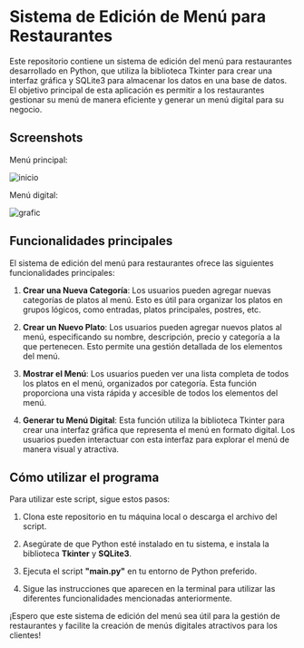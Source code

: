 # Sistema de Edición de Menú para Restaurantes

Este repositorio contiene un sistema de edición del menú para restaurantes desarrollado en Python, que utiliza la biblioteca Tkinter para crear una interfaz gráfica y SQLite3 para almacenar los datos en una base de datos. El objetivo principal de esta aplicación es permitir a los restaurantes gestionar su menú de manera eficiente y generar un menú digital para su negocio.

## Screenshots
Menú principal:


![inicio](https://github.com/paoladenic/db_menu_python/assets/126211693/d115509a-eb99-48ab-be12-ee214afcc18b)


Menú digital:


![grafic](https://github.com/paoladenic/db_menu_python/assets/126211693/0a98ac34-877b-4da6-b007-3682efb04b12)

## Funcionalidades principales
El sistema de edición del menú para restaurantes ofrece las siguientes funcionalidades principales:

1. **Crear una Nueva Categoría**: Los usuarios pueden agregar nuevas categorías de platos al menú. Esto es útil para organizar los platos en grupos lógicos, como entradas, platos principales, postres, etc.

2. **Crear un Nuevo Plato**: Los usuarios pueden agregar nuevos platos al menú, especificando su nombre, descripción, precio y categoría a la que pertenecen. Esto permite una gestión detallada de los elementos del menú.

3. **Mostrar el Menú**: Los usuarios pueden ver una lista completa de todos los platos en el menú, organizados por categoría. Esta función proporciona una vista rápida y accesible de todos los elementos del menú.

4. **Generar tu Menú Digital**: Esta función utiliza la biblioteca Tkinter para crear una interfaz gráfica que representa el menú en formato digital. Los usuarios pueden interactuar con esta interfaz para explorar el menú de manera visual y atractiva.

## Cómo utilizar el programa

Para utilizar este script, sigue estos pasos:

1. Clona este repositorio en tu máquina local o descarga el archivo del script.

2. Asegúrate de que Python esté instalado en tu sistema, e instala la biblioteca **Tkinter** y **SQLite3**.

3. Ejecuta el script **"main.py"** en tu entorno de Python preferido. 

4. Sigue las instrucciones que aparecen en la terminal para utilizar las diferentes funcionalidades mencionadas anteriormente.


¡Espero que este sistema de edición del menú sea útil para la gestión de restaurantes y facilite la creación de menús digitales atractivos para los clientes!
